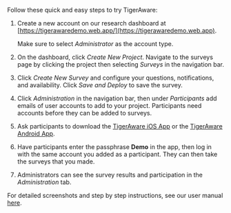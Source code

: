 Follow these quick and easy steps to try TigerAware: 

1. Create a new account on our research dashboard at  [https://tigerawaredemo.web.app/](https://tigerawaredemo.web.app).
    
    Make sure to select *Administrator* as the account type. 

2. On the dashboard, click *Create New Project*. Navigate to the surveys page by clicking the project then selecting *Surveys* in the navigation bar.

3. Click *Create New Survey* and configure your questions, notifications, and availability. Click  *Save and Deploy* to save the survey. 

4. Click *Administration* in the navigation bar, then under  *Participants* add emails of user accounts to add to your project. Participants need accounts before they can be added to surveys. 

5. Ask participants to download the [TigerAware iOS App](https://apps.apple.com/us/app/tigeraware/id1464388023) or the [TigerAware Android App](https://play.google.com/store/apps/details?id=edu.missouri.cs.tigeraware&hl=en_US).

6. Have participants enter the passphrase  **Demo** in the app, then log in with the same account you added as a participant. They can then take the surveys that you made. 

7. Administrators can see the survey results and participation in the  *Administration* tab. 

For detailed screenshots and step by step instructions, see our user manual  [here](https://tigerawarelabs.zendesk.com/hc/en-us/sections/360008000752-Getting-Started).
